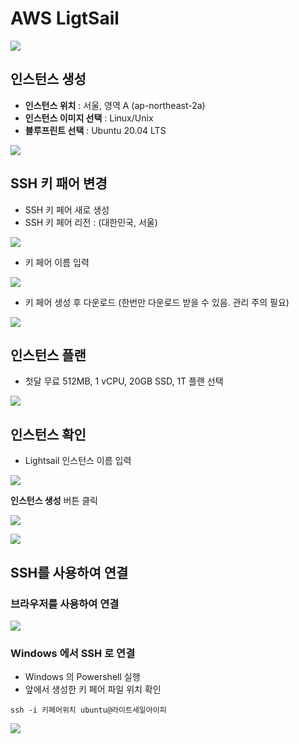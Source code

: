 # AWS LigtSail 

![](https://dbcore-assets-public.s3.ap-northeast-2.amazonaws.com/tutorials/cloud-based-web-application-development/chapter01/images/Screen%20Shot%202021-01-18%20at%204.53.35%20AM.png)

## 인스턴스 생성

* **인스턴스 위치** : 서울, 영역 A (ap-northeast-2a)
* **인스턴스 이미지 선택** : Linux/Unix
* **블루프린트 선택** : Ubuntu 20.04 LTS 

![](https://dbcore-assets-public.s3.ap-northeast-2.amazonaws.com/tutorials/cloud-based-web-application-development/chapter01/images/Screen%20Shot%202021-01-18%20at%204.57.09%20AM.png)

## SSH 키 패어 변경

* SSH 키 페어 새로 생성 
* SSH 키 페어 리전 : (대한민국, 서울)

![](https://dbcore-assets-public.s3.ap-northeast-2.amazonaws.com/tutorials/cloud-based-web-application-development/chapter01/images/Screen%20Shot%202021-01-18%20at%204.58.28%20AM.png)

* 키 페어 이름 입력

![](https://dbcore-assets-public.s3.ap-northeast-2.amazonaws.com/tutorials/cloud-based-web-application-development/chapter01/images/Screen%20Shot%202021-01-18%20at%205.00.40%20AM.png)

* 키 페어 생성 후 다운로드 (한번만 다운로드 받을 수 있음. 관리 주의 필요)

![](https://dbcore-assets-public.s3.ap-northeast-2.amazonaws.com/tutorials/cloud-based-web-application-development/chapter01/images/Screen%20Shot%202021-01-18%20at%205.01.36%20AM.png)

## 인스턴스 플랜 

* 첫달 무료 512MB, 1 vCPU, 20GB SSD, 1T 플랜 선택

![](https://dbcore-assets-public.s3.ap-northeast-2.amazonaws.com/tutorials/cloud-based-web-application-development/chapter01/images/Screen%20Shot%202021-01-18%20at%205.04.45%20AM.png)

## 인스턴스 확인

* Lightsail 인스턴스 이름 입력

![](https://dbcore-assets-public.s3.ap-northeast-2.amazonaws.com/tutorials/cloud-based-web-application-development/chapter01/images/Screen%20Shot%202021-01-18%20at%205.06.11%20AM.png)

**인스턴스 생성** 버튼 클릭

![](https://dbcore-assets-public.s3.ap-northeast-2.amazonaws.com/tutorials/cloud-based-web-application-development/chapter01/images/Screen_Shot_2021-01-18_at_5_07_38_AM.png)

![](https://dbcore-assets-public.s3.ap-northeast-2.amazonaws.com/tutorials/cloud-based-web-application-development/chapter01/images/Screen_Shot_2021-01-18_at_5_09_18_AM.png)


## SSH를 사용하여 연결

### 브라우저를 사용하여 연결 

![](https://dbcore-assets-public.s3.ap-northeast-2.amazonaws.com/tutorials/cloud-based-web-application-development/chapter01/images/Screen_Shot_2021-01-18_at_5_11_18_AM.png)

### Windows 에서 SSH 로 연결

* Windows 의 Powershell 실행
* 앞에서 생성한 키 페어 파일 위치 확인

```
ssh -i 키페어위치 ubuntu@라이트세일아이피 
```

![](https://dbcore-assets-public.s3.ap-northeast-2.amazonaws.com/tutorials/cloud-based-web-application-development/chapter01/images/Screen_Shot_2021-01-18_at_5_15_15_AM.png)